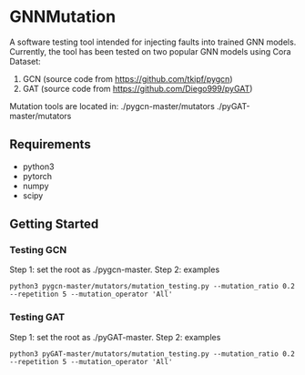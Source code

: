 # GNNMutation

A software testing tool intended for injecting faults into trained GNN models. Currently, the tool has been tested on two popular GNN models using Cora Dataset:
1) GCN (source code from https://github.com/tkipf/pygcn)
2) GAT (source code from https://github.com/Diego999/pyGAT)

Mutation tools are located in:
./pygcn-master/mutators
./pyGAT-master/mutators


## Requirements 
* python3
* pytorch
* numpy
* scipy


## Getting Started



### Testing GCN 
Step 1: set the root as ./pygcn-master.
Step 2: examples
```
python3 pygcn-master/mutators/mutation_testing.py --mutation_ratio 0.2 --repetition 5 --mutation_operator 'All'
```


### Testing GAT
Step 1: set the root as ./pyGAT-master.
Step 2: examples
```
python3 pyGAT-master/mutators/mutation_testing.py --mutation_ratio 0.2 --repetition 5 --mutation_operator 'All'
```




